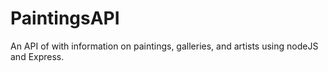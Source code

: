 # PaintingsAPI
An API of with information on paintings, galleries, and artists using nodeJS and Express.
